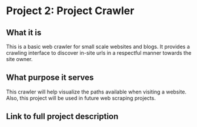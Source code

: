 # Project 2: Project Crawler

## []()

## What it is
This is a basic web crawler for small scale websites and blogs. It provides a crawling interface to discover in-site urls in a respectful manner towards the site owner.  

## What purpose it serves
This crawler will help visualize the paths available when visiting a website. Also, this project will be used in future web scraping projects.  

## Link to full project description

